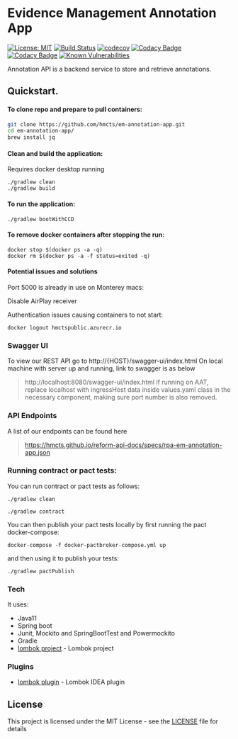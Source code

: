 # Evidence Management Annotation App
[![License: MIT](https://img.shields.io/badge/License-MIT-yellow.svg)](https://opensource.org/licenses/MIT)
[![Build Status](https://travis-ci.org/hmcts/em-annotation-app.svg?branch=master)](https://travis-ci.org/hmcts/em-annotation-app)
[![codecov](https://codecov.io/gh/hmcts/em-annotation-app/branch/master/graph/badge.svg)](https://codecov.io/gh/hmcts/em-annotation-app)
[![Codacy Badge](https://api.codacy.com/project/badge/Grade/8a50dd2a7b9144029e8547bf019fe2c7)](https://www.codacy.com/app/HMCTS/em-annotation-app)
[![Codacy Badge](https://api.codacy.com/project/badge/Coverage/8a50dd2a7b9144029e8547bf019fe2c7)](https://www.codacy.com/app/HMCTS/em-annotation-app)
[![Known Vulnerabilities](https://snyk.io/test/github/hmcts/em-annotation-app/badge.svg)](https://snyk.io/test/github/hmcts/em-annotation-app)

Annotation API is a backend service to store and retrieve annotations.

## Quickstart.
#### To clone repo and prepare to pull containers:
```bash
git clone https://github.com/hmcts/em-annotation-app.git
cd em-annotation-app/
brew install jq
```

#### Clean and build the application:

Requires docker desktop running

```
./gradlew clean
./gradlew build
```

#### To run the application:

```
./gradlew bootWithCCD
```

#### To remove docker containers after stopping the run:

```
docker stop $(docker ps -a -q)
docker rm $(docker ps -a -f status=exited -q)
```

#### Potential issues and solutions
Port 5000 is already in use on Monterey macs:

Disable AirPlay receiver

Authentication issues causing containers to not start:
```
docker logout hmctspublic.azurecr.io
```

### Swagger UI
To view our REST API go to http://{HOST}/swagger-ui/index.html
On local machine with server up and running, link to swagger is as below
> http://localhost:8080/swagger-ui/index.html
> if running on AAT, replace localhost with ingressHost data inside values.yaml class in the necessary component, making sure port number is also removed.

### API Endpoints
A list of our endpoints can be found here
> https://hmcts.github.io/reform-api-docs/specs/rpa-em-annotation-app.json

### Running contract or pact tests:

You can run contract or pact tests as follows:
```
./gradlew clean
```

```
./gradlew contract
```

You can then publish your pact tests locally by first running the pact docker-compose:

```
docker-compose -f docker-pactbroker-compose.yml up
```


and then using it to publish your tests:

```
./gradlew pactPublish
```

### Tech

It uses:

* Java11
* Spring boot
* Junit, Mockito and SpringBootTest and Powermockito
* Gradle
* [lombok project](https://projectlombok.org/) - Lombok project

### Plugins
* [lombok plugin](https://plugins.jetbrains.com/idea/plugin/6317-lombok-plugin) - Lombok IDEA plugin

## License

This project is licensed under the MIT License - see the [LICENSE](LICENSE) file for details

